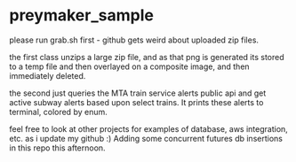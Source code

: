 # preymaker_sample

please run grab.sh first - github gets weird about uploaded zip files.

the first class unzips a large zip file, and as that png is generated its stored to a temp file and then overlayed on a composite image, and then immediately deleted.

the second just queries the MTA train service alerts public api and get active subway alerts based upon select trains. It prints these alerts to terminal, colored by enum.

feel free to look at other projects for examples of database, aws integration, etc. as i update my github :) Adding some concurrent futures db insertions in this repo this afternoon.
